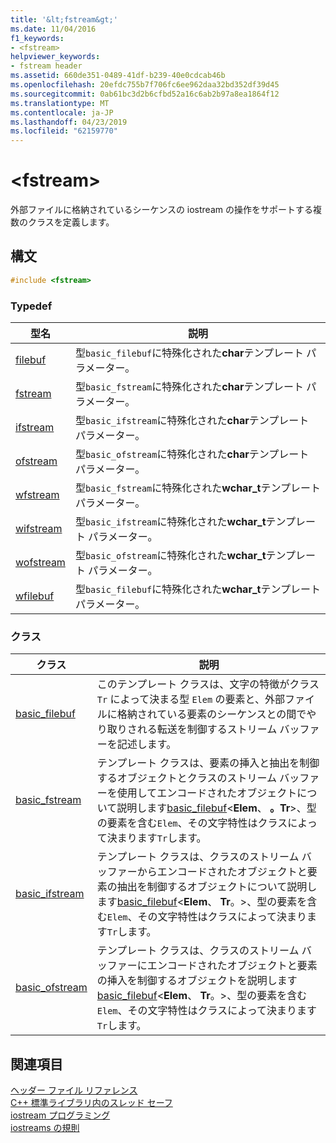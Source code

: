 ```yaml
---
title: '&lt;fstream&gt;'
ms.date: 11/04/2016
f1_keywords:
- <fstream>
helpviewer_keywords:
- fstream header
ms.assetid: 660de351-0489-41df-b239-40e0cdcab46b
ms.openlocfilehash: 20efdc755b7f706fc6ee962daa32bd352df39d45
ms.sourcegitcommit: 0ab61bc3d2b6cfbd52a16c6ab2b97a8ea1864f12
ms.translationtype: MT
ms.contentlocale: ja-JP
ms.lasthandoff: 04/23/2019
ms.locfileid: "62159770"
---
```

# <a name="ltfstreamgt"></a>&lt;fstream&gt;

外部ファイルに格納されているシーケンスの iostream の操作をサポートする複数のクラスを定義します。

## <a name="syntax"></a>構文

```cpp
#include <fstream>
```

### <a name="typedefs"></a>Typedef

|型名|説明|
|-|-|
|[filebuf](../standard-library/fstream-typedefs.md#filebuf)|型`basic_filebuf`に特殊化された**char**テンプレート パラメーター。|
|[fstream](../standard-library/fstream-typedefs.md#fstream)|型`basic_fstream`に特殊化された**char**テンプレート パラメーター。|
|[ifstream](../standard-library/fstream-typedefs.md#ifstream)|型`basic_ifstream`に特殊化された**char**テンプレート パラメーター。|
|[ofstream](../standard-library/fstream-typedefs.md#ofstream)|型`basic_ofstream`に特殊化された**char**テンプレート パラメーター。|
|[wfstream](../standard-library/fstream-typedefs.md#wfstream)|型`basic_fstream`に特殊化された**wchar_t**テンプレート パラメーター。|
|[wifstream](../standard-library/fstream-typedefs.md#wifstream)|型`basic_ifstream`に特殊化された**wchar_t**テンプレート パラメーター。|
|[wofstream](../standard-library/fstream-typedefs.md#wofstream)|型`basic_ofstream`に特殊化された**wchar_t**テンプレート パラメーター。|
|[wfilebuf](../standard-library/fstream-typedefs.md#wfilebuf)|型`basic_filebuf`に特殊化された**wchar_t**テンプレート パラメーター。|

### <a name="classes"></a>クラス

|クラス|説明|
|-|-|
|[basic_filebuf](../standard-library/basic-filebuf-class.md)|このテンプレート クラスは、文字の特徴がクラス `Tr` によって決まる型 `Elem` の要素と、外部ファイルに格納されている要素のシーケンスとの間でやり取りされる転送を制御するストリーム バッファーを記述します。|
|[basic_fstream](../standard-library/basic-fstream-class.md)|テンプレート クラスは、要素の挿入と抽出を制御するオブジェクトとクラスのストリーム バッファーを使用してエンコードされたオブジェクトについて説明します[basic_filebuf](../standard-library/basic-filebuf-class.md)\<**Elem**、  **。Tr**>、型の要素を含む`Elem`、その文字特性はクラスによって決まります`Tr`します。|
|[basic_ifstream](../standard-library/basic-ifstream-class.md)|テンプレート クラスは、クラスのストリーム バッファーからエンコードされたオブジェクトと要素の抽出を制御するオブジェクトについて説明します[basic_filebuf](../standard-library/basic-filebuf-class.md)\<**Elem**、 **Tr**。>、型の要素を含む`Elem`、その文字特性はクラスによって決まります`Tr`します。|
|[basic_ofstream](../standard-library/basic-ofstream-class.md)|テンプレート クラスは、クラスのストリーム バッファーにエンコードされたオブジェクトと要素の挿入を制御するオブジェクトを説明します[basic_filebuf](../standard-library/basic-filebuf-class.md)\<**Elem**、 **Tr**。>、型の要素を含む`Elem`、その文字特性はクラスによって決まります`Tr`します。|

## <a name="see-also"></a>関連項目

[ヘッダー ファイル リファレンス](../standard-library/cpp-standard-library-header-files.md)<br/>
[C++ 標準ライブラリ内のスレッド セーフ](../standard-library/thread-safety-in-the-cpp-standard-library.md)<br/>
[iostream プログラミング](../standard-library/iostream-programming.md)<br/>
[iostreams の規則](../standard-library/iostreams-conventions.md)<br/>

